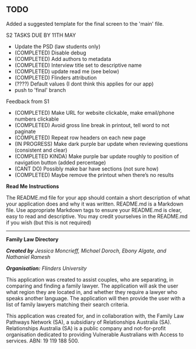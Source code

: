 ## TODO


Added a suggested template for the final screen to the 'main' file.

S2 TASKS DUE BY 11TH MAY

- Update the PSD (law students only)
- (COMPLETED) Disable debug
- (COMPLETED) Add authors to metadata
- (COMPLETED) Interview title set to descriptive name
- (COMPLETED) update read me (see below)
- (COMPLETED) Flinders attribution
- (????) Default values (I dont think this applies for our app)
- push to 'final' branch

Feedback from S1

- (COMPLETED) Make URL for website clickable, make email/phone numbers clickable
- (COMPLETED) Avoid gross line break in printout, tell word to not paginate
- (COMPLETED) Repeat row headers on each new page
- (IN PROGRESS) Make dark purple bar update when reviewing questions (consistent and clear)
- (COMPLETED KINDA) Make purple bar update roughly to position of navigation button (added percentage)
- (CANT DO) Possibly make bar have sections (not sure how)
- (COMPLETED) Maybe remove the printout when there’s no results

**Read Me Instructions**

The README.md file for your app should contain a short description of what your application does and why it was written.
README.md is a Markdown file. Use appropriate Markdown tags to ensure your README.md is clear, easy to read and descriptive.
You may credit yourselves in the README.md if you wish (but this is not required)

------------------------------------------------------------------------------------

**Family Law Directory**

***Created by*** *Jessica Moncrieff, Michael Doroch, Ebony Algate, and Nathaniel Ramesh*

***Organisation:*** *Flinders University*

This application was created to assist couples, who are separating, in comparing and finding a family lawyer. The application will ask the user what region they are located in, and whether they require a lawyer who speaks another language. The application will then provide the user with a list of family lawyers matching their search criteria.

This application was created for, and in collaboration with,  the Family Law Pathways Network (SA), a  subsidiary of Relationships Australia (SA). Relationships Australia (SA) is a public company and not-for-profit organisation dedicated to providing Vulnerable Australians with Access to services. ABN: 19 119 188 500.
